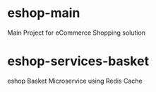 # eshop-main
Main Project for eCommerce Shopping solution

# eshop-services-basket
eshop Basket Microservice using Redis Cache
